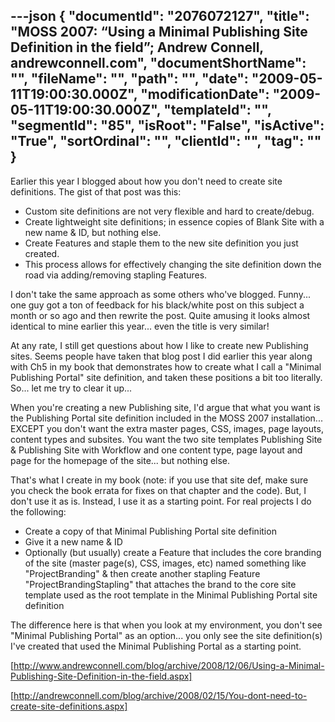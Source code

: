 ---json
{
  "documentId": "2076072127",
  "title": "MOSS 2007: “Using a Minimal Publishing Site Definition in the field”; Andrew Connell, andrewconnell.com",
  "documentShortName": "",
  "fileName": "",
  "path": "",
  "date": "2009-05-11T19:00:30.000Z",
  "modificationDate": "2009-05-11T19:00:30.000Z",
  "templateId": "",
  "segmentId": "85",
  "isRoot": "False",
  "isActive": "True",
  "sortOrdinal": "",
  "clientId": "",
  "tag": ""
}
---

Earlier this year I blogged about how you don't need to create site definitions. The gist of that post was this:

* Custom site definitions are not very flexible and hard to create/debug.
* Create lightweight site definitions; in essence copies of Blank Site with a new name & ID, but nothing else.
* Create Features and staple them to the new site definition you just created.
* This process allows for effectively changing the site definition down the road via adding/removing stapling Features.

I don't take the same approach as some others who've blogged. Funny... one guy got a ton of feedback for his black/white post on this subject a month or so ago and then rewrite the post. Quite amusing it looks almost identical to mine earlier this year... even the title is very similar!

At any rate, I still get questions about how I like to create new Publishing sites. Seems people have taken that blog post I did earlier this year along with Ch5 in my book that demonstrates how to create what I call a &quot;Minimal Publishing Portal&quot; site definition, and taken these positions a bit too literally. So... let me try to clear it up...

When you're creating a new Publishing site, I'd argue that what you want is the Publishing Portal site definition included in the MOSS 2007 installation... EXCEPT you don't want the extra master pages, CSS, images, page layouts, content types and subsites. You want the two site templates Publishing Site & Publishing Site with Workflow and one content type, page layout and page for the homepage of the site... but nothing else.

That's what I create in my book (note: if you use that site def, make sure you check the book errata for fixes on that chapter and the code). But, I don't use it as is. Instead, I use it as a starting point. For real projects I do the following:

* Create a copy of that Minimal Publishing Portal site definition
* Give it a new name & ID
* Optionally (but usually) create a Feature that includes the core branding of the site (master page(s), CSS, images, etc) named something like &quot;ProjectBranding&quot; & then create another stapling Feature &quot;ProjectBrandingStapling&quot; that attaches the brand to the core site template used as the root template in the Minimal Publishing Portal site definition

The difference here is that when you look at my environment, you don't see &quot;Minimal Publishing Portal&quot; as an option... you only see the site definition(s) I've created that used the Minimal Publishing Portal as a starting point.

[http://www.andrewconnell.com/blog/archive/2008/12/06/Using-a-Minimal-Publishing-Site-Definition-in-the-field.aspx]

[http://andrewconnell.com/blog/archive/2008/02/15/You-dont-need-to-create-site-definitions.aspx]
